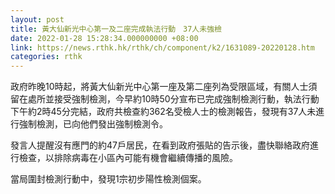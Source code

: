 ```yaml
---
layout: post
title: 黃大仙新光中心第一及二座完成執法行動　37人未強檢
date: 2022-01-28 15:28:34.000000000 +08:00
link: https://news.rthk.hk/rthk/ch/component/k2/1631089-20220128.htm
categories: rthk
---
```


政府昨晚10時起，將黃大仙新光中心第一座及第二座列為受限區域，有關人士須留在處所並接受強制檢測，今早約10時50分宣布已完成強制檢測行動，執法行動下午約2時45分完結，政府共檢查約362名受檢人士的檢測報告，發現有37人未進行強制檢測，已向他們發出強制檢測令。

發言人提醒沒有應門的約47戶居民，在看到政府張貼的告示後，盡快聯絡政府進行檢查，以排除病毒在小區內可能有機會繼續傳播的風險。

當局圍封檢測行動中，發現1宗初步陽性檢測個案。
